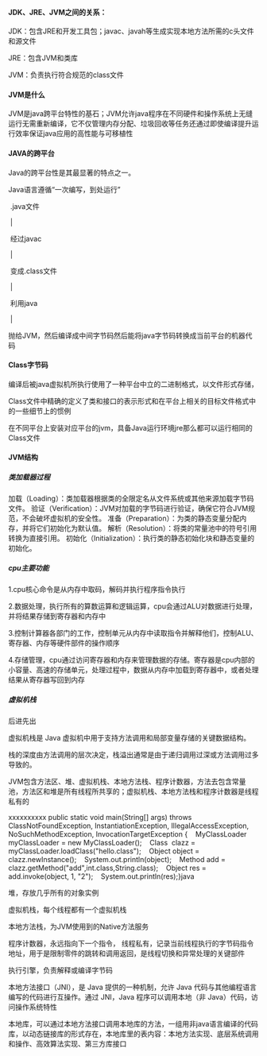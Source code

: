 #### JDK、JRE、JVM之间的关系：

JDK：包含JRE和开发工具包；javac、javah等生成实现本地方法所需的c头文件和源文件

JRE：包含JVM和类库

JVM：负责执行符合规范的class文件

#### JVM是什么

JVM是java跨平台特性的基石；JVM允许java程序在不同硬件和操作系统上无缝运行无需重新编译，它不仅管理内存分配、垃圾回收等任务还通过即使编译提升运行效率保证java应用的高性能与可移植性

#### JAVA的跨平台

Java的跨平台性是其最显著的特点之一。

Java语言遵循“一次编写，到处运行”

​                          .java文件

​                                 |

​                         经过javac

​                                 |

​                     变成.class文件

​                                 |

​                         利用java

​                                 |

 抛给JVM，然后编译成中间字节码然后能将java字节码转换成当前平台的机器代码

#### Class字节码

编译后被java虚拟机所执行使用了一种平台中立的二进制格式，以文件形式存储，

Class文件中精确的定义了类和接口的表示形式和在平台上相关的目标文件格式中的一些细节上的惯例

在不同平台上安装对应平台的jvm，具备Java运行环境jre那么都可以运行相同的Class文件

#### JVM结构

##### 类加载器过程

加载（Loading）：类加载器根据类的全限定名从文件系统或其他来源加载字节码文件。
验证（Verification）：JVM对加载的字节码进行验证，确保它符合JVM规范，不会破坏虚拟机的安全性。
准备（Preparation）：为类的静态变量分配内存，并将它们初始化为默认值。
解析（Resolution）：将类的常量池中的符号引用转换为直接引用。
初始化（Initialization）：执行类的静态初始化块和静态变量的初始化。

##### cpu主要功能

1.cpu核心命令是从内存中取码，解码并执行程序指令执行

2.数据处理，执行所有的算数运算和逻辑运算，cpu会通过ALU对数据进行处理，并将结果存储到寄存器和内存中

3.控制计算器各部门的工作，控制单元从内存中读取指令并解释他们，控制ALU、寄存器、内存等硬件部件的操作顺序

4.存储管理，cpu通过访问寄存器和内存来管理数据的存储。寄存器是cpu内部的小容量、高速的存储单元，处理过程中，数据从内存中加载到寄存器中，或者处理结果从寄存器写回到内存

##### 虚拟机栈

后进先出

虚拟机栈是 Java 虚拟机中用于支持方法调用和局部变量存储的关键数据结构。

栈的深度由方法调用的层次决定，栈溢出通常是由于递归调用过深或方法调用过多导致的。

JVM包含方法区、堆、虚拟机栈、本地方法栈、程序计数器，方法去包含常量池，方法区和堆是所有线程所共享的；虚拟机栈、本地方法栈和程序计数器是线程私有的

xxxxxxxxxx public static void main(String[] args) throws ClassNotFoundException, InstantiationException, IllegalAccessException, NoSuchMethodException, InvocationTargetException {    MyClassLoader myClassLoader = new MyClassLoader();    Class  clazz = myClassLoader.loadClass("hello.class");    Object object = clazz.newInstance();    System.out.println(object);​​    Method add = clazz.getMethod("add",int.class,String.class);    Object res = add.invoke(object, 1, "2");    System.out.println(res);}java

堆，存放几乎所有的对象实例 

虚拟机栈，每个线程都有一个虚拟机栈

本地方法栈，为JVM使用到的Native方法服务

程序计数器，永远指向下一个指令， 线程私有，记录当前线程执行的字节码指令地址，用于是限制零件的跳转和调用返回，是线程切换和异常处理的关键部件

执行引擎，负责解释或编译字节码                     

本地方法接口（JNI），是 Java 提供的一种机制，允许 Java 代码与其他编程语言编写的代码进行互操作。通过 JNI，Java 程序可以调用本地（非 Java）代码，访问操作系统特性

本地库，可以通过本地方法接口调用本地库的方法，一组用非java语言编译的代码库，以动态链接库的形式存在，本地库里的表内容：本地方法实现、底层系统调用和操作、高效算法实现、第三方库接口